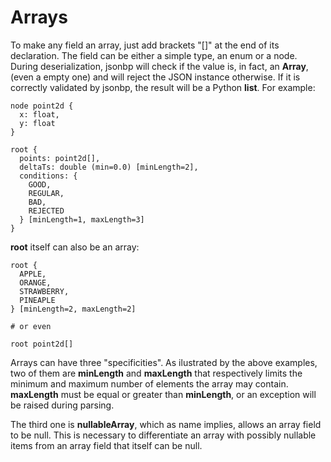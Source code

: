 # Arrays

To make any field an array, just add brackets "[]" at the end of its
declaration. The field can be either a simple type, an enum or a node.
During deserialization, jsonbp will check if the value is, in fact, an **Array**,
(even a empty one) and will reject the JSON instance otherwise. If it is
correctly validated by jsonbp, the result will be a Python **list**.
For example:

```
node point2d {
  x: float,
  y: float
}

root {
  points: point2d[],
  deltaTs: double (min=0.0) [minLength=2],
  conditions: {
    GOOD,
    REGULAR,
    BAD,
    REJECTED
  } [minLength=1, maxLength=3]
}
```

**root** itself can also be an array:

```
root {
  APPLE,
  ORANGE,
  STRAWBERRY,
  PINEAPLE
} [minLength=2, maxLength=2]

# or even

root point2d[]
```

Arrays can have three "specificities". As ilustrated by the above examples,
two of them are **minLength** and **maxLength** that respectively limits the
minimum and maximum number of elements the array may contain. **maxLength** must
be equal or greater than **minLength**, or an exception will be raised during parsing.

The third one is **nullableArray**, which as name implies, allows an array field to be
null. This is necessary to differentiate an array with possibly nullable items from
an array field that itself can be null.
